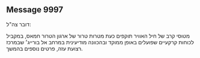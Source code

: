 ## Message 9997

דובר צה"ל:

מטוסי קרב של חיל האוויר תוקפים כעת מטרות טרור של ארגון הטרור חמאס, במקביל לכוחות קרקעיים שפועלים באופן ממוקד ובהכוונה מודיעינית במרחב אל בורייג׳ שבמרכז רצועת עזה, פרטים נוספים בהמשך.

